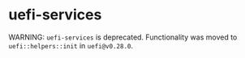 # uefi-services

WARNING: `uefi-services` is deprecated. Functionality was moved to
`uefi::helpers::init` in `uefi@v0.28.0`.
